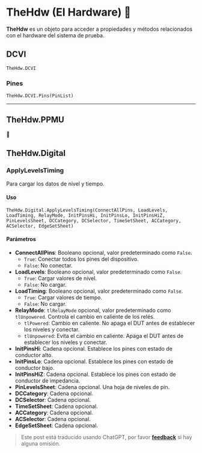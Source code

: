 # TheHdw (El Hardware) 🚧

**TheHdw** es un objeto para acceder a propiedades y métodos relacionados con el hardware del sistema de prueba.

## DCVI

```vbscript
TheHdw.DCVI
```

### Pines

```vbscript
TheHdw.DCVI.Pins(PinList)
```

---

## TheHdw.PPMU

🚧

## TheHdw.Digital

### ApplyLevelsTiming

Para cargar los datos de nivel y tiempo.

#### Uso

```vbscript
TheHdw.Digital.ApplyLevelsTiming(ConnectAllPins, LoadLevels, LoadTiming, RelayMode, InitPinsHi, InitPinsLo, InitPinsHiZ, PinLevelsSheet, DCCategory, DCSelector, TimeSetSheet, ACCategory, ACSelector, EdgeSetSheet)
```

#### Parámetros

- **ConnectAllPins**: Booleano opcional, valor predeterminado como `False`.
  - `True`: Conectar todos los pines del dispositivo.
  - `False`: No conectar.
- **LoadLevels**: Booleano opcional, valor predeterminado como `False`.
  - `True`: Cargar valores de nivel.
  - `False`: No cargar.
- **LoadTiming**: Booleano opcional, valor predeterminado como `False`.
  - `True`: Cargar valores de tiempo.
  - `False`: No cargar.
- **RelayMode**: `tlRelayMode` opcional, valor predeterminado como `tlUnpowered`. Controla el cambio en caliente de los relés.
  - `tlPowered`: Cambio en caliente. No apaga el DUT antes de establecer los niveles y conectar.
  - `tlUnpowered`: Evita el cambio en caliente. Apaga el DUT antes de establecer los niveles y conectar.
- **InitPinsHi**: Cadena opcional. Establece los pines con estado de conductor alto.
- **InitPinsLo**: Cadena opcional. Establece los pines con estado de conductor bajo.
- **InitPinsHiZ**: Cadena opcional. Establece los pines con estado de conductor de impedancia.
- **PinLevelsSheet**: Cadena opcional. Una hoja de niveles de pin.
- **DCCategory**: Cadena opcional.
- **DCSelector**: Cadena opcional.
- **TimeSetSheet**: Cadena opcional.
- **ACCategory**: Cadena opcional.
- **ACSelector**: Cadena opcional.
- **EdgeSetSheet**: Cadena opcional.

> Este post está traducido usando ChatGPT, por favor [**feedback**](https://github.com/linyuxuanlin/Wiki_MkDocs/issues/new) si hay alguna omisión.